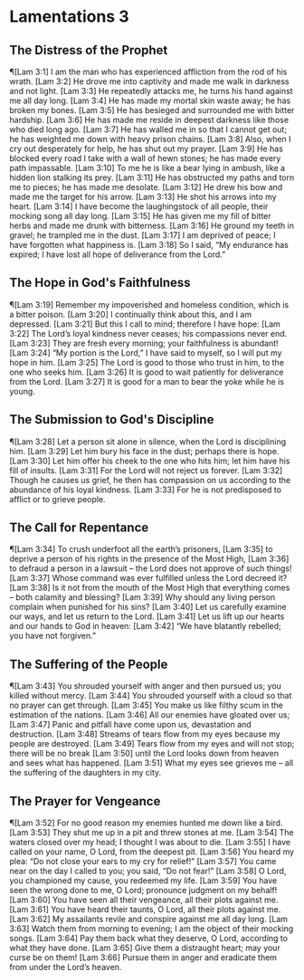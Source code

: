 # Lamentations 3

## The Distress of the Prophet
¶[Lam 3:1] I am the man who has experienced affliction from the rod of his wrath.
[Lam 3:2] He drove me into captivity and made me walk in darkness and not light.
[Lam 3:3] He repeatedly attacks me, he turns his hand against me all day long.
[Lam 3:4] He has made my mortal skin waste away; he has broken my bones.
[Lam 3:5] He has besieged and surrounded me with bitter hardship.
[Lam 3:6] He has made me reside in deepest darkness like those who died long ago.
[Lam 3:7] He has walled me in so that I cannot get out; he has weighted me down with heavy prison chains.
[Lam 3:8] Also, when I cry out desperately for help, he has shut out my prayer.
[Lam 3:9] He has blocked every road I take with a wall of hewn stones; he has made every path impassable.
[Lam 3:10] To me he is like a bear lying in ambush, like a hidden lion stalking its prey.
[Lam 3:11] He has obstructed my paths and torn me to pieces; he has made me desolate.
[Lam 3:12] He drew his bow and made me the target for his arrow.
[Lam 3:13] He shot his arrows into my heart.
[Lam 3:14] I have become the laughingstock of all people, their mocking song all day long.
[Lam 3:15] He has given me my fill of bitter herbs and made me drunk with bitterness.
[Lam 3:16] He ground my teeth in gravel; he trampled me in the dust.
[Lam 3:17] I am deprived of peace; I have forgotten what happiness is.
[Lam 3:18] So I said, “My endurance has expired; I have lost all hope of deliverance from the Lord.”

## The Hope in God's Faithfulness
¶[Lam 3:19] Remember my impoverished and homeless condition, which is a bitter poison.
[Lam 3:20] I continually think about this, and I am depressed.
[Lam 3:21] But this I call to mind; therefore I have hope:
[Lam 3:22] The Lord’s loyal kindness never ceases; his compassions never end.
[Lam 3:23] They are fresh every morning; your faithfulness is abundant!
[Lam 3:24] “My portion is the Lord,” I have said to myself, so I will put my hope in him.
[Lam 3:25] The Lord is good to those who trust in him, to the one who seeks him.
[Lam 3:26] It is good to wait patiently for deliverance from the Lord.
[Lam 3:27] It is good for a man to bear the yoke while he is young.

## The Submission to God's Discipline
¶[Lam 3:28] Let a person sit alone in silence, when the Lord is disciplining him.
[Lam 3:29] Let him bury his face in the dust; perhaps there is hope.
[Lam 3:30] Let him offer his cheek to the one who hits him; let him have his fill of insults.
[Lam 3:31] For the Lord will not reject us forever.
[Lam 3:32] Though he causes us grief, he then has compassion on us according to the abundance of his loyal kindness.
[Lam 3:33] For he is not predisposed to afflict or to grieve people.

## The Call for Repentance
¶[Lam 3:34] To crush underfoot all the earth’s prisoners,
[Lam 3:35] to deprive a person of his rights in the presence of the Most High,
[Lam 3:36] to defraud a person in a lawsuit – the Lord does not approve of such things!
[Lam 3:37] Whose command was ever fulfilled unless the Lord decreed it?
[Lam 3:38] Is it not from the mouth of the Most High that everything comes – both calamity and blessing?
[Lam 3:39] Why should any living person complain when punished for his sins?
[Lam 3:40] Let us carefully examine our ways, and let us return to the Lord.
[Lam 3:41] Let us lift up our hearts and our hands to God in heaven:
[Lam 3:42] “We have blatantly rebelled; you have not forgiven.”

## The Suffering of the People
¶[Lam 3:43] You shrouded yourself with anger and then pursued us; you killed without mercy.
[Lam 3:44] You shrouded yourself with a cloud so that no prayer can get through.
[Lam 3:45] You make us like filthy scum in the estimation of the nations.
[Lam 3:46] All our enemies have gloated over us;
[Lam 3:47] Panic and pitfall have come upon us, devastation and destruction.
[Lam 3:48] Streams of tears flow from my eyes because my people are destroyed.
[Lam 3:49] Tears flow from my eyes and will not stop; there will be no break
[Lam 3:50] until the Lord looks down from heaven and sees what has happened.
[Lam 3:51] What my eyes see grieves me – all the suffering of the daughters in my city.

## The Prayer for Vengeance
¶[Lam 3:52] For no good reason my enemies hunted me down like a bird.
[Lam 3:53] They shut me up in a pit and threw stones at me.
[Lam 3:54] The waters closed over my head; I thought I was about to die.
[Lam 3:55] I have called on your name, O Lord, from the deepest pit.
[Lam 3:56] You heard my plea: “Do not close your ears to my cry for relief!”
[Lam 3:57] You came near on the day I called to you; you said, “Do not fear!”
[Lam 3:58] O Lord, you championed my cause, you redeemed my life.
[Lam 3:59] You have seen the wrong done to me, O Lord; pronounce judgment on my behalf!
[Lam 3:60] You have seen all their vengeance, all their plots against me.
[Lam 3:61] You have heard their taunts, O Lord, all their plots against me.
[Lam 3:62] My assailants revile and conspire against me all day long.
[Lam 3:63] Watch them from morning to evening; I am the object of their mocking songs.
[Lam 3:64] Pay them back what they deserve, O Lord, according to what they have done.
[Lam 3:65] Give them a distraught heart; may your curse be on them!
[Lam 3:66] Pursue them in anger and eradicate them from under the Lord’s heaven.

